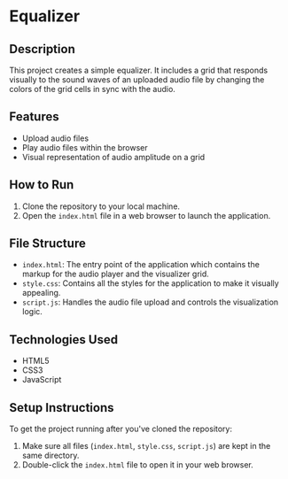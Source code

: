 # Equalizer

## Description

This project creates a simple equalizer. It includes a grid that responds visually to the sound waves of an uploaded audio file by changing the colors of the grid cells in sync with the audio.

## Features

- Upload audio files
- Play audio files within the browser
- Visual representation of audio amplitude on a grid

## How to Run

1. Clone the repository to your local machine.
2. Open the `index.html` file in a web browser to launch the application.

## File Structure

- `index.html`: The entry point of the application which contains the markup for the audio player and the visualizer grid.
- `style.css`: Contains all the styles for the application to make it visually appealing.
- `script.js`: Handles the audio file upload and controls the visualization logic.

## Technologies Used

- HTML5
- CSS3
- JavaScript

## Setup Instructions

To get the project running after you've cloned the repository:

1. Make sure all files (`index.html`, `style.css`, `script.js`) are kept in the same directory.
2. Double-click the `index.html` file to open it in your web browser.